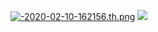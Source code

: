 [![-2020-02-10-162156.th.png](https://z4a.net/images/2022/05/26/-2020-02-10-162156.th.png)](https://z4a.net/image/2xkPmJ)
![](https://github-readme-stats.vercel.app/api?username=nightcrawler7&theme=dark)
